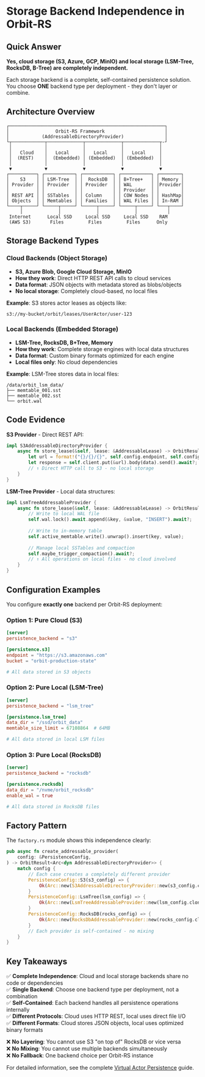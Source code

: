 # Storage Backend Independence in Orbit-RS

## Quick Answer

**Yes, cloud storage (S3, Azure, GCP, MinIO) and local storage (LSM-Tree, RocksDB, B-Tree) are completely independent.**

Each storage backend is a complete, self-contained persistence solution. You choose **ONE** backend type per deployment - they don't layer or combine.

## Architecture Overview

```
┌─────────────────────────────────────────────────────────┐
│                 Orbit-RS Framework                      │
│            (AddressableDirectoryProvider)               │
└┬────────────┬─────────────┬─────────────┬─────────────┬-┘
 │            │             │             │             │
 │   Cloud    │   Local     │   Local     │   Local     │
 │  (REST)    │  (Embedded) │ (Embedded)  │ (Embedded)  │
 │            │             │             │             │
 ▼            ▼             ▼             ▼             ▼
┌──────────┐ ┌───────────┐ ┌───────────┐ ┌───────────┐ ┌────────┐
│    S3    │ │ LSM-Tree  │ │  RocksDB  │ │ B+Tree+   │ │ Memory │
│ Provider │ │ Provider  │ │ Provider  │ │ WAL       │ │Provider│
│          │ │           │ │           │ │ Provider  │ │        │
│ REST API │ │ SSTables  │ │ Column    │ │ COW Nodes │ │ HashMap│
│ Objects  │ │ Memtables │ │ Families  │ │ WAL Files │ │ In-RAM │
└────┬─────┘ └─────┬─────┘ └─────┬─────┘ └─────┬─────┘ └───┬────┘
     │             │             │             │           │
 Internet      Local SSD     Local SSD     Local SSD    RAM
 (AWS S3)       Files         Files         Files      Only
```

## Storage Backend Types

### Cloud Backends (Object Storage)
- **S3, Azure Blob, Google Cloud Storage, MinIO**
- **How they work**: Direct HTTP REST API calls to cloud services
- **Data format**: JSON objects with metadata stored as blobs/objects
- **No local storage**: Completely cloud-based, no local files

**Example**: S3 stores actor leases as objects like:
```
s3://my-bucket/orbit/leases/UserActor/user-123
```

### Local Backends (Embedded Storage)
- **LSM-Tree, RocksDB, B+Tree, Memory**
- **How they work**: Complete storage engines with local data structures
- **Data format**: Custom binary formats optimized for each engine
- **Local files only**: No cloud dependencies

**Example**: LSM-Tree stores data in local files:
```
/data/orbit_lsm_data/
├── memtable_001.sst
├── memtable_002.sst
└── orbit.wal
```

## Code Evidence

**S3 Provider** - Direct REST API:
```rust
impl S3AddressableDirectoryProvider {
    async fn store_lease(&self, lease: &AddressableLease) -> OrbitResult<()> {
        let url = format!("{}/{}/{}", self.config.endpoint, self.config.bucket, key);
        let response = self.client.put(&url).body(data).send().await?;
        // ↑ Direct HTTP call to S3 - no local storage
    }
}
```

**LSM-Tree Provider** - Local data structures:
```rust
impl LsmTreeAddressableProvider {
    async fn store_lease(&self, lease: &AddressableLease) -> OrbitResult<()> {
        // Write to local WAL file
        self.wal.lock().await.append(&key, &value, "INSERT").await?;
        
        // Write to in-memory table
        self.active_memtable.write().unwrap().insert(key, value);
        
        // Manage local SSTables and compaction
        self.maybe_trigger_compaction().await?;
        // ↑ All operations on local files - no cloud involved
    }
}
```

## Configuration Examples

You configure **exactly one** backend per Orbit-RS deployment:

### Option 1: Pure Cloud (S3)
```toml
[server]
persistence_backend = "s3"

[persistence.s3]
endpoint = "https://s3.amazonaws.com"
bucket = "orbit-production-state"

# All data stored in S3 objects
```

### Option 2: Pure Local (LSM-Tree)
```toml
[server]
persistence_backend = "lsm_tree"

[persistence.lsm_tree]
data_dir = "/ssd/orbit_data"
memtable_size_limit = 67108864  # 64MB

# All data stored in local LSM files
```

### Option 3: Pure Local (RocksDB)
```toml
[server]
persistence_backend = "rocksdb"

[persistence.rocksdb]
data_dir = "/nvme/orbit_rocksdb"
enable_wal = true

# All data stored in RocksDB files
```

## Factory Pattern

The `factory.rs` module shows this independence clearly:

```rust
pub async fn create_addressable_provider(
    config: &PersistenceConfig,
) -> OrbitResult<Arc<dyn AddressableDirectoryProvider>> {
    match config {
        // Each case creates a completely different provider
        PersistenceConfig::S3(s3_config) => {
            Ok(Arc::new(S3AddressableDirectoryProvider::new(s3_config.clone())))
        }
        PersistenceConfig::LsmTree(lsm_config) => {
            Ok(Arc::new(LsmTreeAddressableProvider::new(lsm_config.clone())))
        }
        PersistenceConfig::RocksDB(rocks_config) => {
            Ok(Arc::new(RocksDbAddressableProvider::new(rocks_config.clone())))
        }
        // Each provider is self-contained - no mixing
    }
}
```

## Key Takeaways

✅ **Complete Independence**: Cloud and local storage backends share no code or dependencies  
✅ **Single Backend**: Choose one backend type per deployment, not a combination  
✅ **Self-Contained**: Each backend handles all persistence operations internally  
✅ **Different Protocols**: Cloud uses HTTP REST, local uses direct file I/O  
✅ **Different Formats**: Cloud stores JSON objects, local uses optimized binary formats  

❌ **No Layering**: You cannot use S3 "on top of" RocksDB or vice versa  
❌ **No Mixing**: You cannot use multiple backends simultaneously  
❌ **No Fallback**: One backend choice per Orbit-RS instance  

For detailed information, see the complete [Virtual Actor Persistence](VIRTUAL_ACTOR_PERSISTENCE.md) guide.